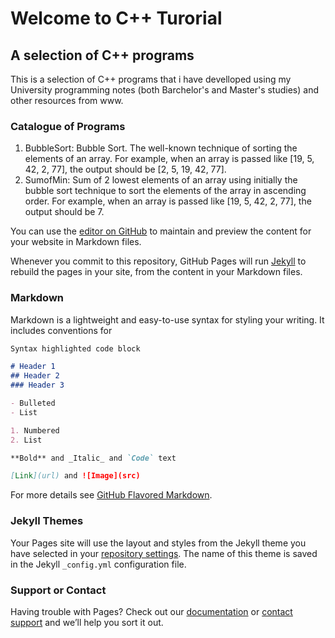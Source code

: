 # Welcome to C++ Turorial
## A selection of C++ programs

This is a selection of C++ programs that i have develloped using my University programming notes (both Barchelor's and Master's studies) and other resources from www. 

### Catalogue of Programs
1. BubbleSort: Bubble Sort. The well-known technique of sorting the elements of an array. For example, when an array is passed like [19, 5, 42, 2, 77], the output should be [2, 5, 19, 42, 77].
2. SumofMin: Sum of 2 lowest elements of an array using initially the bubble sort technique to sort the elements of the array in ascending order. For example, when an array is passed like [19, 5, 42, 2, 77], the output should be 7.


You can use the [editor on GitHub](https://github.com/ckastam/cpp/edit/master/README.md) to maintain and preview the content for your website in Markdown files.

Whenever you commit to this repository, GitHub Pages will run [Jekyll](https://jekyllrb.com/) to rebuild the pages in your site, from the content in your Markdown files.

### Markdown

Markdown is a lightweight and easy-to-use syntax for styling your writing. It includes conventions for

```markdown
Syntax highlighted code block

# Header 1
## Header 2
### Header 3

- Bulleted
- List

1. Numbered
2. List

**Bold** and _Italic_ and `Code` text

[Link](url) and ![Image](src)
```

For more details see [GitHub Flavored Markdown](https://guides.github.com/features/mastering-markdown/).

### Jekyll Themes

Your Pages site will use the layout and styles from the Jekyll theme you have selected in your [repository settings](https://github.com/ckastam/cpp/settings). The name of this theme is saved in the Jekyll `_config.yml` configuration file.

### Support or Contact

Having trouble with Pages? Check out our [documentation](https://help.github.com/categories/github-pages-basics/) or [contact support](https://github.com/contact) and we’ll help you sort it out.
